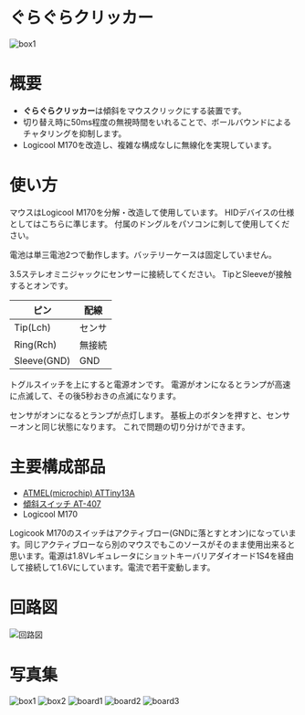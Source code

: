 # ぐらぐらクリッカー

![box1](./images/box1.jpg)

# 概要

* **ぐらぐらクリッカー**は傾斜をマウスクリックにする装置です。
* 切り替え時に50ms程度の無視時間をいれることで、ボールバウンドによるチャタリングを抑制します。
* Logicool M170を改造し、複雑な構成なしに無線化を実現しています。

# 使い方

マウスはLogicool M170を分解・改造して使用しています。
HIDデバイスの仕様としてはこちらに準じます。
付属のドングルをパソコンに刺して使用してください。

電池は単三電池2つで動作します。バッテリーケースは固定していません。

3.5ステレオミニジャックにセンサーに接続してください。
TipとSleeveが接触するとオンです。

ピン | 配線
-----|-----
Tip(Lch) | センサ
Ring(Rch) | 無接続
Sleeve(GND) | GND

トグルスイッチを上にすると電源オンです。
電源がオンになるとランプが高速に点滅して、その後5秒おきの点滅になります。

センサがオンになるとランプが点灯します。
基板上のボタンを押すと、センサーオンと同じ状態になります。
これで問題の切り分けができます。

# 主要構成部品

* [ATMEL(microchip) ATTiny13A](http://akizukidenshi.com/catalog/g/gI-02911/)
* [傾斜スイッチ AT-407](http://akizukidenshi.com/catalog/g/gP-02349/)
* Logicool M170

Logicook M170のスイッチはアクティブロー(GNDに落とすとオン)になっています。同じアクティブローなら別のマウスでもこのソースがそのまま使用出来ると思います。電源は1.8Vレギュレータにショットキーバリアダイオード1S4を経由して接続して1.6Vにしています。電流で若干変動します。

# 回路図

![回路図](./images/schematics.png)

# 写真集

![box1](./images/box1.jpg)
![box2](./images/box2.jpg)
![board1](./images/board1.jpg)
![board2](./images/board2.jpg)
![board3](./images/board3.jpg)


